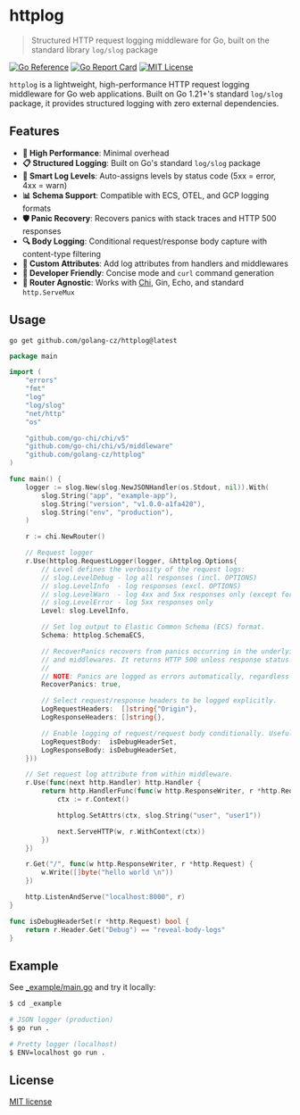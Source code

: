 # httplog

> Structured HTTP request logging middleware for Go, built on the standard library `log/slog` package

[![Go Reference](https://pkg.go.dev/badge/github.com/golang-cz/httplog.svg)](https://pkg.go.dev/github.com/golang-cz/httplog)
[![Go Report Card](https://goreportcard.com/badge/github.com/golang-cz/httplog)](https://goreportcard.com/report/github.com/golang-cz/httplog)
[![MIT License](https://img.shields.io/badge/license-MIT-blue.svg)](LICENSE)

`httplog` is a lightweight, high-performance HTTP request logging middleware for Go web applications. Built on Go 1.21+'s standard `log/slog` package, it provides structured logging with zero external dependencies.

## Features

- **🚀 High Performance**: Minimal overhead
- **📋 Structured Logging**: Built on Go's standard `log/slog` package
- **🎯 Smart Log Levels**: Auto-assigns levels by status code (5xx = error, 4xx = warn)
- **📊 Schema Support**: Compatible with ECS, OTEL, and GCP logging formats
- **🛡️ Panic Recovery**: Recovers panics with stack traces and HTTP 500 responses
- **🔍 Body Logging**: Conditional request/response body capture with content-type filtering
- **📝 Custom Attributes**: Add log attributes from handlers and middlewares
- **🎨 Developer Friendly**: Concise mode and `curl` command generation
- **🔗 Router Agnostic**: Works with [Chi](https://github.com/go-chi/chi), Gin, Echo, and standard `http.ServeMux`

## Usage

`go get github.com/golang-cz/httplog@latest`

```go
package main

import (
	"errors"
	"fmt"
	"log"
	"log/slog"
	"net/http"
	"os"

	"github.com/go-chi/chi/v5"
	"github.com/go-chi/chi/v5/middleware"
	"github.com/golang-cz/httplog"
)

func main() {
	logger := slog.New(slog.NewJSONHandler(os.Stdout, nil)).With(
		slog.String("app", "example-app"),
		slog.String("version", "v1.0.0-a1fa420"),
		slog.String("env", "production"),
	)

	r := chi.NewRouter()

	// Request logger
	r.Use(httplog.RequestLogger(logger, &httplog.Options{
		// Level defines the verbosity of the request logs:
		// slog.LevelDebug - log all responses (incl. OPTIONS)
		// slog.LevelInfo  - log responses (excl. OPTIONS)
		// slog.LevelWarn  - log 4xx and 5xx responses only (except for 429)
		// slog.LevelError - log 5xx responses only
		Level: slog.LevelInfo,

		// Set log output to Elastic Common Schema (ECS) format.
		Schema: httplog.SchemaECS,

		// RecoverPanics recovers from panics occurring in the underlying HTTP handlers
		// and middlewares. It returns HTTP 500 unless response status was already set.
		//
		// NOTE: Panics are logged as errors automatically, regardless of this setting.
		RecoverPanics: true,

		// Select request/response headers to be logged explicitly.
		LogRequestHeaders:  []string{"Origin"},
		LogResponseHeaders: []string{},

		// Enable logging of request/request body conditionally. Useful for debugging.
		LogRequestBody:  isDebugHeaderSet,
		LogResponseBody: isDebugHeaderSet,
	}))

	// Set request log attribute from within middleware.
	r.Use(func(next http.Handler) http.Handler {
		return http.HandlerFunc(func(w http.ResponseWriter, r *http.Request) {
			ctx := r.Context()

			httplog.SetAttrs(ctx, slog.String("user", "user1"))

			next.ServeHTTP(w, r.WithContext(ctx))
		})
	})

	r.Get("/", func(w http.ResponseWriter, r *http.Request) {
		w.Write([]byte("hello world \n"))
	})

	http.ListenAndServe("localhost:8000", r)
}

func isDebugHeaderSet(r *http.Request) bool {
	return r.Header.Get("Debug") == "reveal-body-logs"
}
```

## Example

See [_example/main.go](./_example/main.go) and try it locally:
```sh
$ cd _example

# JSON logger (production)
$ go run .

# Pretty logger (localhost)
$ ENV=localhost go run .
```

## License
[MIT license](./LICENSE)
